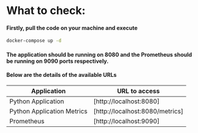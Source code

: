
# What to check:

#### Firstly, pull the code on your machine and execute
```sh
docker-compose up -d
```

#### The application should be running on 8080 and the Prometheus should be running on 9090 ports respectively. 
#### Below are the details of the available URLs

| Application | URL to access |
| ------ | ------ |
| Python Application | [http://localhost:8080] |
| Python Application Metrics | [http://localhost:8080/metrics] |
| Prometheus | [http://localhost:9090] |
